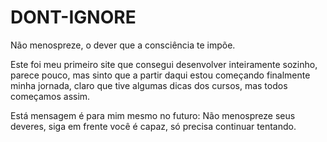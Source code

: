 # DONT-IGNORE
 Não menospreze, o dever que a consciência te impõe.

Este foi meu primeiro site que consegui desenvolver inteiramente sozinho, parece pouco, mas sinto que a partir daqui estou começando finalmente minha jornada, claro que tive algumas dicas dos cursos, mas todos começamos assim.

Está mensagem é para mim mesmo no futuro: Não menospreze seus deveres, siga em frente você é capaz, só precisa continuar tentando.
